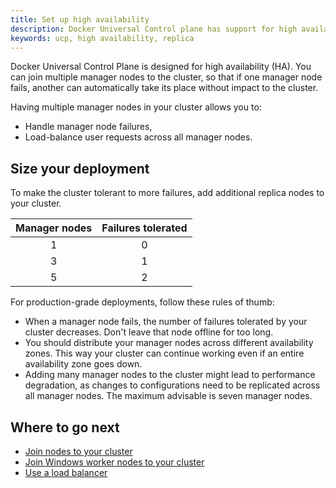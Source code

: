 ```yaml
---
title: Set up high availability
description: Docker Universal Control plane has support for high availability. Learn how to set up your installation to ensure it tolerates failures.
keywords: ucp, high availability, replica
---
```


Docker Universal Control Plane is designed for high availability (HA). You can
join multiple manager nodes to the cluster, so that if one manager node fails,
another can automatically take its place without impact to the cluster.

Having multiple manager nodes in your cluster allows you to:

* Handle manager node failures,
* Load-balance user requests across all manager nodes.

## Size your deployment

To make the cluster tolerant to more failures, add additional replica nodes to
your cluster.

| Manager nodes | Failures tolerated |
|:-------------:|:------------------:|
|       1       |         0          |
|       3       |         1          |
|       5       |         2          |

For production-grade deployments, follow these rules of thumb:

* When a manager node fails, the number of failures tolerated by your cluster
  decreases. Don't leave that node offline for too long.
* You should distribute your manager nodes across different availability
  zones. This way your cluster can continue working even if an entire
  availability zone goes down.
* Adding many manager nodes to the cluster might lead to performance
  degradation, as changes to configurations need to be replicated across all
  manager nodes. The maximum advisable is seven manager nodes.

## Where to go next

- [Join nodes to your cluster](join-linux-nodes-to-cluster.md)
- [Join Windows worker nodes to your cluster](join-windows-nodes-to-cluster.md)
- [Use a load balancer](use-a-load-balancer.md)

